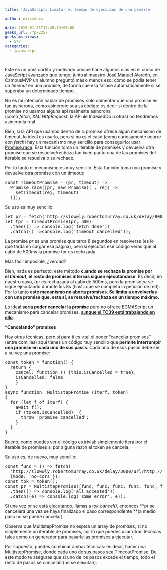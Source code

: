 ```yaml
---
title: 'JavaScript: Limitar el tiempo de ejecución de una promise'

author: eiximenis

date: 2019-01-31T15:45:13+00:00
geeks_url: /?p=2257
geeks_ms_views:
  - 577
categories:
  - javascript

---
```

Este es un post cortito y motivado porque hace algunos días en el curso de [JavaScript avanzado][1] que tengo, junto al maestro [José Manuel Alarcón][2], en CampusMVP un alumno preguntó más o menos eso: como se podía tener un _timeout_ en una promise, de forma que esa fallase automáticamente si se superaba un determinado tiempo.
  
<!--more-->


  
No es mi intención hablar de promises, solo comentar que una promise es tan asíncrona, como asíncrono sea su código: es decir si dentro de la promise no usamos alguna api realmente asíncrona (como _fetch_, _XMLHttpRequest_, la API de IndexedDb u otras) no tendremos asincronía real.
  
Bien, si la API que usamos dentro de la promise ofrece algún mecanismo de timeout, lo ideal es usarlo, pero si no es el caso (como curiosamente ocurre con _fetch_) hay un mecanismo muy sencillo para conseguirlo: usar [Promise.race][3]. Esta función toma un iterable de promises y devuelva otra promise que se resuelve/rechaza tan buen punto una de las promises del iterable se resuelva o se rechace.
  
Por lo tanto el mecanismo es muy sencillo. Esta función toma una promise y devuelve otra promise con un timeout:

<pre class="EnlighterJSRAW" data-enlighter-language="js">const TimeoutPromise = (pr, timeout) =&gt;
  Promise.race([pr, new Promise((_, rej) =&gt;
    setTimeout(rej, timeout)
  )]);</pre>

Su uso es muy sencillo:

<pre class="EnlighterJSRAW" data-enlighter-language="null">let pr = fetch('http://slowwly.robertomurray.co.uk/delay/8000/url/http://www.google.co.uk', {mode: 'no-cors'});
let tpr = TimeoutPromise(pr, 500)
  .then(() =&gt; console.log('fetch done'))
  .catch(() =&gt;console.log('timeout cancelled'));</pre>

La promise _pr_ es una promise que tarda 8 segundos en resolverse (es lo que tarda en cargar esa página), pero si ejecutas ese código verás que al cabo de 500ms la promise tpr es rechazada.
  
Más fácil imposible, ¿verdad?
  
Bien, nada es perfecto: este método **cuando se rechaza la promise por el _timeout_, el resto de promises internas siguen ejecutándose**. Es decir, en nuestro caso, _tpr_ es rechazada al cabo de 500ms, pero la promise _pr_ se sigue ejecutando durante los 8s (hasta que se completa la petición de red). Por lo tanto **este mecanismo no aborta promises. Se limita a envolverlas con una promise que, esta sí, se resuelve/rechaza en un tiempo máximo.**
  
Lo ideal **sería poder cancelar la promise** pero no ofrece ECMAScript un mecanismo para cancelar promises, [**aunque el TC39 está trabajando en ello**][4].
  
**&#8220;Cancelando&#8221; promises**
  
[Hay otras técnicas][5], pero si para ti es vital el poder &#8220;cancelar promises&#8221; (entre comillas) aquí tienes un código muy sencillo que **permite interrumpir una promise en cada uno de sus pasos**. Cada uno de esos pasos debe ser a su vez una promise:

<pre class="EnlighterJSRAW" data-enlighter-language="js">const token = function() {
  return {
    cancel: function () {this.isCancelled = true},
    isCancelled: false
    }
}
async function  MultistepPromise (iterf, token)
{
  for (let f of iterf) {
    await f();
    if (token.isCancelled)  {
      throw 'promise cancelled';
    }
  }
}
</pre>

Bueno, como puedes ver el código es trivial: simplemente itera por el iterable de promises si por alguna razón el token se cancela.
  
Su uso es, de nuevo, muy sencillo:

<pre class="EnlighterJSRAW" data-enlighter-language="js">const func = () =&gt; fetch(
  'http://slowwly.robertomurray.co.uk/delay/3000/url/http://www.google.co.uk',
  {mode: 'no-cors'});
const tok = token();
const pr = MultistepPromise([func, func, func, func, func, func], tok)
  .then(() =&gt; console.log('all acceoted'))
  .catch((e) =&gt; console.log('some error', e));</pre>

Si una vez pr se está ejecutando, llamas a _tok.cancel()_, entonces **pr se cancelará una vez se haya finalizado el paso correspondiente **(a medio paso no se puede cancelar).
  
Observa que MultistepPromise no espera un array de promises, si no simplemente un iterable de promises, por lo que puedes usar otras técnicas tales como un generador para pasarle las promises a ejecutar.
  
Por supuesto, puedes combinar ambas técnicas: es decir, hacer una MultistepPromise, donde cada uno de sus pasos sea TimeoutPromise. De este modo te aseguras que si uno de los pasos excede el tiempo, todo el resto de pasos se cancelan (no se ejecutan).

 [1]: https://www.campusmvp.es/catalogo/Product-Programaci%C3%B3n-avanzada-con-JavaScript-y-ECMAScript_206.aspx
 [2]: https://twitter.com/jm_alarcon
 [3]: https://developer.mozilla.org/es/docs/Web/JavaScript/Referencia/Objetos_globales/Promise/race
 [4]: https://github.com/tc39/proposal-cancellation
 [5]: https://medium.com/@benlesh/promise-cancellation-is-dead-long-live-promise-cancellation-c6601f1f5082